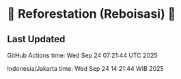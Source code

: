 
# 🌳 Reforestation (Reboisasi) 🌲

## Last Updated

GitHub Actions time: Wed Sep 24 07:21:44 UTC 2025

Indonesia/Jakarta time: Wed Sep 24 14:21:44 WIB 2025
